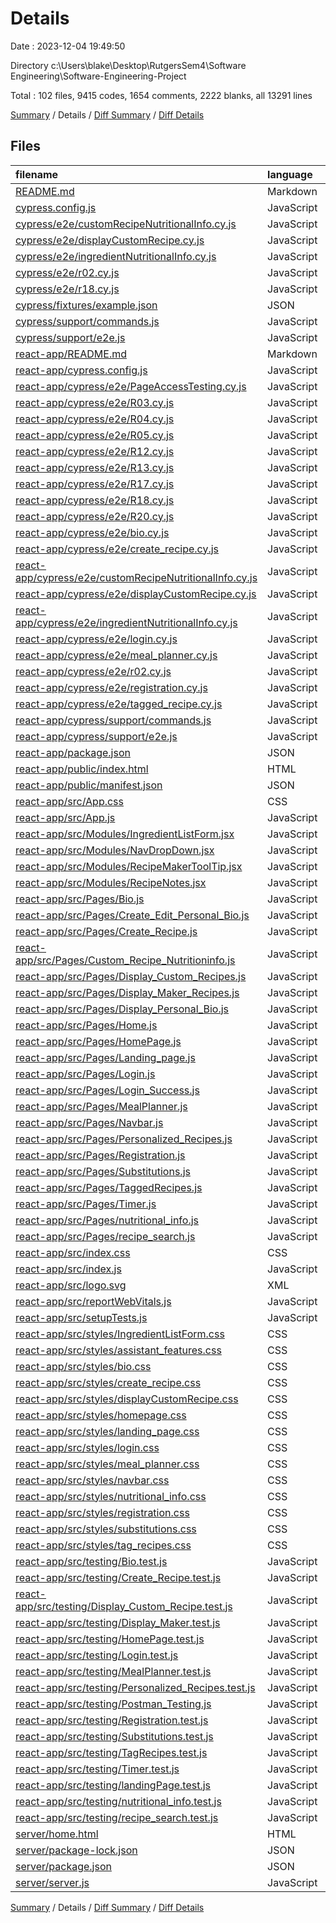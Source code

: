 # Details

Date : 2023-12-04 19:49:50

Directory c:\\Users\\blake\\Desktop\\RutgersSem4\\Software Engineering\\Software-Engineering-Project

Total : 102 files,  9415 codes, 1654 comments, 2222 blanks, all 13291 lines

[Summary](results.md) / Details / [Diff Summary](diff.md) / [Diff Details](diff-details.md)

## Files
| filename | language | code | comment | blank | total |
| :--- | :--- | ---: | ---: | ---: | ---: |
| [README.md](/README.md) | Markdown | 13 | 0 | 2 | 15 |
| [cypress.config.js](/cypress.config.js) | JavaScript | 6 | 1 | 1 | 8 |
| [cypress/e2e/customRecipeNutritionalInfo.cy.js](/cypress/e2e/customRecipeNutritionalInfo.cy.js) | JavaScript | 17 | 8 | 8 | 33 |
| [cypress/e2e/displayCustomRecipe.cy.js](/cypress/e2e/displayCustomRecipe.cy.js) | JavaScript | 11 | 2 | 2 | 15 |
| [cypress/e2e/ingredientNutritionalInfo.cy.js](/cypress/e2e/ingredientNutritionalInfo.cy.js) | JavaScript | 16 | 2 | 2 | 20 |
| [cypress/e2e/r02.cy.js](/cypress/e2e/r02.cy.js) | JavaScript | 15 | 4 | 5 | 24 |
| [cypress/e2e/r18.cy.js](/cypress/e2e/r18.cy.js) | JavaScript | 17 | 4 | 9 | 30 |
| [cypress/fixtures/example.json](/cypress/fixtures/example.json) | JSON | 5 | 0 | 1 | 6 |
| [cypress/support/commands.js](/cypress/support/commands.js) | JavaScript | 0 | 25 | 0 | 25 |
| [cypress/support/e2e.js](/cypress/support/e2e.js) | JavaScript | 1 | 17 | 2 | 20 |
| [react-app/README.md](/react-app/README.md) | Markdown | 38 | 0 | 33 | 71 |
| [react-app/cypress.config.js](/react-app/cypress.config.js) | JavaScript | 6 | 1 | 1 | 8 |
| [react-app/cypress/e2e/PageAccessTesting.cy.js](/react-app/cypress/e2e/PageAccessTesting.cy.js) | JavaScript | 384 | 56 | 107 | 547 |
| [react-app/cypress/e2e/R03.cy.js](/react-app/cypress/e2e/R03.cy.js) | JavaScript | 8 | 15 | 7 | 30 |
| [react-app/cypress/e2e/R04.cy.js](/react-app/cypress/e2e/R04.cy.js) | JavaScript | 15 | 5 | 8 | 28 |
| [react-app/cypress/e2e/R05.cy.js](/react-app/cypress/e2e/R05.cy.js) | JavaScript | 21 | 13 | 14 | 48 |
| [react-app/cypress/e2e/R12.cy.js](/react-app/cypress/e2e/R12.cy.js) | JavaScript | 10 | 11 | 10 | 31 |
| [react-app/cypress/e2e/R13.cy.js](/react-app/cypress/e2e/R13.cy.js) | JavaScript | 19 | 10 | 13 | 42 |
| [react-app/cypress/e2e/R17.cy.js](/react-app/cypress/e2e/R17.cy.js) | JavaScript | 30 | 7 | 10 | 47 |
| [react-app/cypress/e2e/R18.cy.js](/react-app/cypress/e2e/R18.cy.js) | JavaScript | 17 | 4 | 9 | 30 |
| [react-app/cypress/e2e/R20.cy.js](/react-app/cypress/e2e/R20.cy.js) | JavaScript | 19 | 7 | 12 | 38 |
| [react-app/cypress/e2e/bio.cy.js](/react-app/cypress/e2e/bio.cy.js) | JavaScript | 60 | 0 | 18 | 78 |
| [react-app/cypress/e2e/create_recipe.cy.js](/react-app/cypress/e2e/create_recipe.cy.js) | JavaScript | 63 | 0 | 7 | 70 |
| [react-app/cypress/e2e/customRecipeNutritionalInfo.cy.js](/react-app/cypress/e2e/customRecipeNutritionalInfo.cy.js) | JavaScript | 17 | 8 | 8 | 33 |
| [react-app/cypress/e2e/displayCustomRecipe.cy.js](/react-app/cypress/e2e/displayCustomRecipe.cy.js) | JavaScript | 11 | 2 | 2 | 15 |
| [react-app/cypress/e2e/ingredientNutritionalInfo.cy.js](/react-app/cypress/e2e/ingredientNutritionalInfo.cy.js) | JavaScript | 16 | 2 | 2 | 20 |
| [react-app/cypress/e2e/login.cy.js](/react-app/cypress/e2e/login.cy.js) | JavaScript | 40 | 1 | 17 | 58 |
| [react-app/cypress/e2e/meal_planner.cy.js](/react-app/cypress/e2e/meal_planner.cy.js) | JavaScript | 167 | 0 | 19 | 186 |
| [react-app/cypress/e2e/r02.cy.js](/react-app/cypress/e2e/r02.cy.js) | JavaScript | 15 | 4 | 6 | 25 |
| [react-app/cypress/e2e/registration.cy.js](/react-app/cypress/e2e/registration.cy.js) | JavaScript | 64 | 1 | 26 | 91 |
| [react-app/cypress/e2e/tagged_recipe.cy.js](/react-app/cypress/e2e/tagged_recipe.cy.js) | JavaScript | 72 | 15 | 8 | 95 |
| [react-app/cypress/support/commands.js](/react-app/cypress/support/commands.js) | JavaScript | 0 | 25 | 0 | 25 |
| [react-app/cypress/support/e2e.js](/react-app/cypress/support/e2e.js) | JavaScript | 1 | 17 | 2 | 20 |
| [react-app/package.json](/react-app/package.json) | JSON | 52 | 0 | 2 | 54 |
| [react-app/public/index.html](/react-app/public/index.html) | HTML | 20 | 23 | 1 | 44 |
| [react-app/public/manifest.json](/react-app/public/manifest.json) | JSON | 25 | 0 | 1 | 26 |
| [react-app/src/App.css](/react-app/src/App.css) | CSS | 33 | 0 | 6 | 39 |
| [react-app/src/App.js](/react-app/src/App.js) | JavaScript | 23 | 0 | 3 | 26 |
| [react-app/src/Modules/IngredientListForm.jsx](/react-app/src/Modules/IngredientListForm.jsx) | JavaScript | 44 | 0 | 10 | 54 |
| [react-app/src/Modules/NavDropDown.jsx](/react-app/src/Modules/NavDropDown.jsx) | JavaScript | 16 | 0 | 2 | 18 |
| [react-app/src/Modules/RecipeMakerToolTip.jsx](/react-app/src/Modules/RecipeMakerToolTip.jsx) | JavaScript | 12 | 0 | 2 | 14 |
| [react-app/src/Modules/RecipeNotes.jsx](/react-app/src/Modules/RecipeNotes.jsx) | JavaScript | 63 | 13 | 14 | 90 |
| [react-app/src/Pages/Bio.js](/react-app/src/Pages/Bio.js) | JavaScript | 94 | 9 | 23 | 126 |
| [react-app/src/Pages/Create_Edit_Personal_Bio.js](/react-app/src/Pages/Create_Edit_Personal_Bio.js) | JavaScript | 154 | 19 | 25 | 198 |
| [react-app/src/Pages/Create_Recipe.js](/react-app/src/Pages/Create_Recipe.js) | JavaScript | 181 | 45 | 19 | 245 |
| [react-app/src/Pages/Custom_Recipe_Nutritioninfo.js](/react-app/src/Pages/Custom_Recipe_Nutritioninfo.js) | JavaScript | 143 | 16 | 16 | 175 |
| [react-app/src/Pages/Display_Custom_Recipes.js](/react-app/src/Pages/Display_Custom_Recipes.js) | JavaScript | 292 | 54 | 59 | 405 |
| [react-app/src/Pages/Display_Maker_Recipes.js](/react-app/src/Pages/Display_Maker_Recipes.js) | JavaScript | 152 | 25 | 35 | 212 |
| [react-app/src/Pages/Display_Personal_Bio.js](/react-app/src/Pages/Display_Personal_Bio.js) | JavaScript | 109 | 11 | 22 | 142 |
| [react-app/src/Pages/Home.js](/react-app/src/Pages/Home.js) | JavaScript | 53 | 4 | 16 | 73 |
| [react-app/src/Pages/HomePage.js](/react-app/src/Pages/HomePage.js) | JavaScript | 82 | 32 | 10 | 124 |
| [react-app/src/Pages/Landing_page.js](/react-app/src/Pages/Landing_page.js) | JavaScript | 46 | 0 | 3 | 49 |
| [react-app/src/Pages/Login.js](/react-app/src/Pages/Login.js) | JavaScript | 78 | 10 | 10 | 98 |
| [react-app/src/Pages/Login_Success.js](/react-app/src/Pages/Login_Success.js) | JavaScript | 77 | 23 | 22 | 122 |
| [react-app/src/Pages/MealPlanner.js](/react-app/src/Pages/MealPlanner.js) | JavaScript | 258 | 30 | 43 | 331 |
| [react-app/src/Pages/Navbar.js](/react-app/src/Pages/Navbar.js) | JavaScript | 41 | 0 | 15 | 56 |
| [react-app/src/Pages/Personalized_Recipes.js](/react-app/src/Pages/Personalized_Recipes.js) | JavaScript | 315 | 55 | 55 | 425 |
| [react-app/src/Pages/Registration.js](/react-app/src/Pages/Registration.js) | JavaScript | 157 | 17 | 16 | 190 |
| [react-app/src/Pages/Substitutions.js](/react-app/src/Pages/Substitutions.js) | JavaScript | 118 | 7 | 11 | 136 |
| [react-app/src/Pages/TaggedRecipes.js](/react-app/src/Pages/TaggedRecipes.js) | JavaScript | 135 | 17 | 33 | 185 |
| [react-app/src/Pages/Timer.js](/react-app/src/Pages/Timer.js) | JavaScript | 168 | 0 | 22 | 190 |
| [react-app/src/Pages/nutritional_info.js](/react-app/src/Pages/nutritional_info.js) | JavaScript | 136 | 14 | 17 | 167 |
| [react-app/src/Pages/recipe_search.js](/react-app/src/Pages/recipe_search.js) | JavaScript | 220 | 19 | 51 | 290 |
| [react-app/src/index.css](/react-app/src/index.css) | CSS | 12 | 0 | 2 | 14 |
| [react-app/src/index.js](/react-app/src/index.js) | JavaScript | 127 | 3 | 13 | 143 |
| [react-app/src/logo.svg](/react-app/src/logo.svg) | XML | 1 | 0 | 0 | 1 |
| [react-app/src/reportWebVitals.js](/react-app/src/reportWebVitals.js) | JavaScript | 12 | 0 | 2 | 14 |
| [react-app/src/setupTests.js](/react-app/src/setupTests.js) | JavaScript | 1 | 4 | 2 | 7 |
| [react-app/src/styles/IngredientListForm.css](/react-app/src/styles/IngredientListForm.css) | CSS | 41 | 1 | 8 | 50 |
| [react-app/src/styles/assistant_features.css](/react-app/src/styles/assistant_features.css) | CSS | 36 | 1 | 8 | 45 |
| [react-app/src/styles/bio.css](/react-app/src/styles/bio.css) | CSS | 7 | 0 | 4 | 11 |
| [react-app/src/styles/create_recipe.css](/react-app/src/styles/create_recipe.css) | CSS | 123 | 2 | 27 | 152 |
| [react-app/src/styles/displayCustomRecipe.css](/react-app/src/styles/displayCustomRecipe.css) | CSS | 97 | 3 | 20 | 120 |
| [react-app/src/styles/homepage.css](/react-app/src/styles/homepage.css) | CSS | 60 | 14 | 12 | 86 |
| [react-app/src/styles/landing_page.css](/react-app/src/styles/landing_page.css) | CSS | 44 | 8 | 10 | 62 |
| [react-app/src/styles/login.css](/react-app/src/styles/login.css) | CSS | 30 | 1 | 6 | 37 |
| [react-app/src/styles/meal_planner.css](/react-app/src/styles/meal_planner.css) | CSS | 14 | 0 | 5 | 19 |
| [react-app/src/styles/navbar.css](/react-app/src/styles/navbar.css) | CSS | 58 | 1 | 11 | 70 |
| [react-app/src/styles/nutritional_info.css](/react-app/src/styles/nutritional_info.css) | CSS | 30 | 1 | 7 | 38 |
| [react-app/src/styles/registration.css](/react-app/src/styles/registration.css) | CSS | 30 | 1 | 6 | 37 |
| [react-app/src/styles/substitutions.css](/react-app/src/styles/substitutions.css) | CSS | 29 | 6 | 6 | 41 |
| [react-app/src/styles/tag_recipes.css](/react-app/src/styles/tag_recipes.css) | CSS | 21 | 0 | 7 | 28 |
| [react-app/src/testing/Bio.test.js](/react-app/src/testing/Bio.test.js) | JavaScript | 96 | 23 | 46 | 165 |
| [react-app/src/testing/Create_Recipe.test.js](/react-app/src/testing/Create_Recipe.test.js) | JavaScript | 129 | 55 | 65 | 249 |
| [react-app/src/testing/Display_Custom_Recipe.test.js](/react-app/src/testing/Display_Custom_Recipe.test.js) | JavaScript | 40 | 43 | 8 | 91 |
| [react-app/src/testing/Display_Maker.test.js](/react-app/src/testing/Display_Maker.test.js) | JavaScript | 65 | 15 | 12 | 92 |
| [react-app/src/testing/HomePage.test.js](/react-app/src/testing/HomePage.test.js) | JavaScript | 20 | 25 | 11 | 56 |
| [react-app/src/testing/Login.test.js](/react-app/src/testing/Login.test.js) | JavaScript | 27 | 7 | 11 | 45 |
| [react-app/src/testing/MealPlanner.test.js](/react-app/src/testing/MealPlanner.test.js) | JavaScript | 227 | 5 | 110 | 342 |
| [react-app/src/testing/Personalized_Recipes.test.js](/react-app/src/testing/Personalized_Recipes.test.js) | JavaScript | 158 | 37 | 46 | 241 |
| [react-app/src/testing/Postman_Testing.js](/react-app/src/testing/Postman_Testing.js) | JavaScript | 838 | 425 | 389 | 1,652 |
| [react-app/src/testing/Registration.test.js](/react-app/src/testing/Registration.test.js) | JavaScript | 40 | 15 | 17 | 72 |
| [react-app/src/testing/Substitutions.test.js](/react-app/src/testing/Substitutions.test.js) | JavaScript | 19 | 36 | 10 | 65 |
| [react-app/src/testing/TagRecipes.test.js](/react-app/src/testing/TagRecipes.test.js) | JavaScript | 76 | 3 | 39 | 118 |
| [react-app/src/testing/Timer.test.js](/react-app/src/testing/Timer.test.js) | JavaScript | 32 | 62 | 13 | 107 |
| [react-app/src/testing/landingPage.test.js](/react-app/src/testing/landingPage.test.js) | JavaScript | 20 | 1 | 4 | 25 |
| [react-app/src/testing/nutritional_info.test.js](/react-app/src/testing/nutritional_info.test.js) | JavaScript | 46 | 5 | 11 | 62 |
| [react-app/src/testing/recipe_search.test.js](/react-app/src/testing/recipe_search.test.js) | JavaScript | 42 | 1 | 9 | 52 |
| [server/home.html](/server/home.html) | HTML | 6 | 0 | 0 | 6 |
| [server/package-lock.json](/server/package-lock.json) | JSON | 1,050 | 0 | 1 | 1,051 |
| [server/package.json](/server/package.json) | JSON | 21 | 0 | 1 | 22 |
| [server/server.js](/server/server.js) | JavaScript | 1,199 | 140 | 328 | 1,667 |

[Summary](results.md) / Details / [Diff Summary](diff.md) / [Diff Details](diff-details.md)